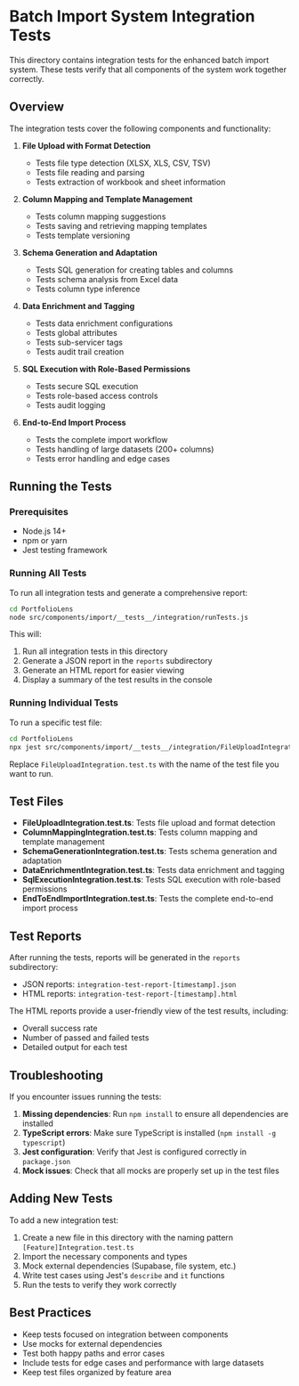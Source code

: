 # Batch Import System Integration Tests

This directory contains integration tests for the enhanced batch import system. These tests verify that all components of the system work together correctly.

## Overview

The integration tests cover the following components and functionality:

1. **File Upload with Format Detection**
   - Tests file type detection (XLSX, XLS, CSV, TSV)
   - Tests file reading and parsing
   - Tests extraction of workbook and sheet information

2. **Column Mapping and Template Management**
   - Tests column mapping suggestions
   - Tests saving and retrieving mapping templates
   - Tests template versioning

3. **Schema Generation and Adaptation**
   - Tests SQL generation for creating tables and columns
   - Tests schema analysis from Excel data
   - Tests column type inference

4. **Data Enrichment and Tagging**
   - Tests data enrichment configurations
   - Tests global attributes
   - Tests sub-servicer tags
   - Tests audit trail creation

5. **SQL Execution with Role-Based Permissions**
   - Tests secure SQL execution
   - Tests role-based access controls
   - Tests audit logging

6. **End-to-End Import Process**
   - Tests the complete import workflow
   - Tests handling of large datasets (200+ columns)
   - Tests error handling and edge cases

## Running the Tests

### Prerequisites

- Node.js 14+
- npm or yarn
- Jest testing framework

### Running All Tests

To run all integration tests and generate a comprehensive report:

```bash
cd PortfolioLens
node src/components/import/__tests__/integration/runTests.js
```

This will:
1. Run all integration tests in this directory
2. Generate a JSON report in the `reports` subdirectory
3. Generate an HTML report for easier viewing
4. Display a summary of the test results in the console

### Running Individual Tests

To run a specific test file:

```bash
cd PortfolioLens
npx jest src/components/import/__tests__/integration/FileUploadIntegration.test.ts
```

Replace `FileUploadIntegration.test.ts` with the name of the test file you want to run.

## Test Files

- **FileUploadIntegration.test.ts**: Tests file upload and format detection
- **ColumnMappingIntegration.test.ts**: Tests column mapping and template management
- **SchemaGenerationIntegration.test.ts**: Tests schema generation and adaptation
- **DataEnrichmentIntegration.test.ts**: Tests data enrichment and tagging
- **SqlExecutionIntegration.test.ts**: Tests SQL execution with role-based permissions
- **EndToEndImportIntegration.test.ts**: Tests the complete end-to-end import process

## Test Reports

After running the tests, reports will be generated in the `reports` subdirectory:

- JSON reports: `integration-test-report-[timestamp].json`
- HTML reports: `integration-test-report-[timestamp].html`

The HTML reports provide a user-friendly view of the test results, including:
- Overall success rate
- Number of passed and failed tests
- Detailed output for each test

## Troubleshooting

If you encounter issues running the tests:

1. **Missing dependencies**: Run `npm install` to ensure all dependencies are installed
2. **TypeScript errors**: Make sure TypeScript is installed (`npm install -g typescript`)
3. **Jest configuration**: Verify that Jest is configured correctly in `package.json`
4. **Mock issues**: Check that all mocks are properly set up in the test files

## Adding New Tests

To add a new integration test:

1. Create a new file in this directory with the naming pattern `[Feature]Integration.test.ts`
2. Import the necessary components and types
3. Mock external dependencies (Supabase, file system, etc.)
4. Write test cases using Jest's `describe` and `it` functions
5. Run the tests to verify they work correctly

## Best Practices

- Keep tests focused on integration between components
- Use mocks for external dependencies
- Test both happy paths and error cases
- Include tests for edge cases and performance with large datasets
- Keep test files organized by feature area